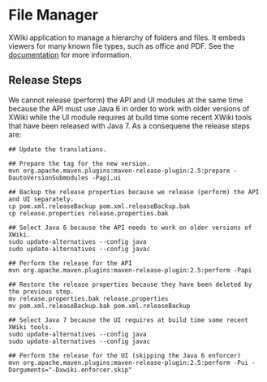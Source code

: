 # File Manager

XWiki application to manage a hierarchy of folders and files. It embeds viewers for many known file types, such as office and PDF. See the [documentation](http://extensions.xwiki.org/xwiki/bin/view/Extension/File+Manager+Application) for more information.

## Release Steps

We cannot release (perform) the API and UI modules at the same time because the API must use Java 6 in order to work with older versions of XWiki while the UI module requires at build time some recent XWiki tools that have been released with Java 7. As a consequene the release steps are:

    ## Update the translations.

    ## Prepare the tag for the new version.
    mvn org.apache.maven.plugins:maven-release-plugin:2.5:prepare -DautoVersionSubmodules -Papi,ui

    ## Backup the release properties because we release (perform) the API and UI separately.
    cp pom.xml.releaseBackup pom.xml.releaseBackup.bak
    cp release.properties release.properties.bak

    ## Select Java 6 because the API needs to work on older versions of XWiki.
    sudo update-alternatives --config java
    sudo update-alternatives --config javac

    ## Perform the release for the API
    mvn org.apache.maven.plugins:maven-release-plugin:2.5:perform -Papi

    ## Restore the release properties because they have been deleted by the previous step.
    mv release.properties.bak release.properties
    mv pom.xml.releaseBackup.bak pom.xml.releaseBackup

    ## Select Java 7 because the UI requires at build time some recent XWiki tools.
    sudo update-alternatives --config java
    sudo update-alternatives --config javac

    ## Perform the release for the UI (skipping the Java 6 enforcer)
    mvn org.apache.maven.plugins:maven-release-plugin:2.5:perform -Pui -Darguments="-Dxwiki.enforcer.skip"
